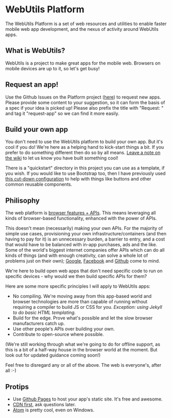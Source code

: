 # WebUtils Platform

The WebUtils Platform is a set of web resources and utilities to enable faster mobile web app development, and the nexus of activity around WebUtils apps.

## What is WebUtils?

WebUtils is a project to make great apps for the mobile web. Browsers on mobile devices are up to it, so let's get busy!

## Request an app!

Use the Github Issues on the Platform project ([here](https://github.com/WebUtils/Platform/issues)) to request new apps. Please provide some content to your suggestion, so it can form the basis of a spec if your idea is picked up! Please also prefix the title with "Request: " and tag it "request-app" so we can find it more easily.

## Build your own app

You don't need to use the WebUtils platform to build your own app. But it's cool if you do! We're here as a helping hand to kick-start things a bit. If you prefer to do something different then do so by all means. [Leave a note on the wiki](https://github.com/WebUtils/Platform/wiki) to let us know you have built something cool!

There is a "quickstart" directory in this project you can use as a template, if you wish. If you would like to use Bootstrap too, then I have previously used [this cut-down configuration](http://getbootstrap.com/customize/?id=254290f9e9656ac38c73) to help with things like buttons and other common reusable components. 

## Philisophy

The web platform is [browser features + APIs](http://chris-alexander.co.uk/on-engineering/this-is-also-the-web-platform/). This means leveraging all kinds of browser-based functionality, enhanced with the power of APIs.

This doesn't mean (necessarily) making your own APIs. For the majority of simple use cases, provisioning your own infrastructure/containers (and then having to pay for it) is an unnecessary burden, a barrier to entry, and a cost that would have to be balanced with in-app purchases, ads and the like. Some of the world's biggest internet companies offer APIs which can do all kinds of things (and with enough creativity, can solve a whole lot of problems just on their own); [Google](https://developers.google.com/), [Facebook](https://developers.facebook.com/) and [Github](https://developer.github.com/) come to mind.

We're here to build open web apps that don't need specific code to run on specific devices - why would we then build specific APIs for them?

Here are some more specific principles I will apply to WebUtils apps:

* No compiling. We're moving away from this app-based world and browser technologies are more than capable of running without requiring a compiler to build JS or CSS for you. *Exception: using Jekyll to do basic HTML templating.*
* Build for the edge. Prove what's possible and let the slow browser manufacturers catch up.
* Use other people's APIs over building your own.
* Contribute to open-source where possible.

(We're still working through what we're going to do for offline support, as this is a bit of a half-way house in the browser world at the moment. But look out for updated guidance coming soon!)

Feel free to disregard any or all of the above. The web is everyone's, after all :-)

## Protips

* Use [Github Pages](https://pages.github.com/) to host your app's static site. It's free and awesome.
* [CDN first](https://developers.google.com/speed/libraries/), ask questions later.
* [Atom](https://atom.io/) is pretty cool, even on Windows.
